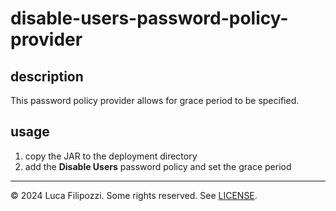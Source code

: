 # disable-users-password-policy-provider

## description

This password policy provider allows for grace period to be specified.

## usage

1. copy the JAR to the deployment directory
2. add the __Disable Users__ password policy and set the grace period

---

© 2024 Luca Filipozzi. Some rights reserved. See [LICENSE][license].

[license]: https://github.com/LucaFilipozzi/keycloak-extensions/blob/main/LICENSE.md

